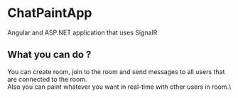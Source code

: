 # ChatPaintApp
Angular and ASP.NET application that uses SignalR

## What you can do ?
You can create room, join to the room and send messages to all users that are connected to the room.\
Also you can paint whatever you want in real-time with other users in room.\
